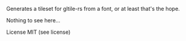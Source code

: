 Generates a tileset for gltile-rs from a font, or at least that's the hope.

Nothing to see here...

License MIT (see license)
